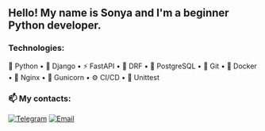 ## Hello! My name is Sonya and I'm a beginner Python developer. 

### Technologies:

🐍 Python • 🌿 Django • ⚡ FastAPI • 🎯 DRF • 🐘 PostgreSQL • 🌱 Git • 🐳 Docker • 🚦 Nginx • 🦄 Gunicorn • ⚙️ CI/CD • 🧪 Unittest  


### 📫 My contacts:
[![Telegram](https://img.shields.io/badge/-Telegram-2CA5E0?style=flat&logo=telegram&logoColor=white)](https://t.me/sonjpog)  [![Email](https://img.shields.io/badge/-Email-D14836?style=flat&logo=gmail&logoColor=white)](mailto:sonyapgsn@gmail.com)
